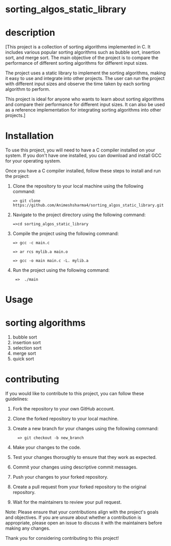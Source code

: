 # sorting_algos_static_library
# description
[This project is a collection of sorting algorithms implemented in C. It includes various popular sorting algorithms such as bubble sort, insertion sort, and merge sort. The main objective of the project is to compare the performance of different sorting algorithms for different input sizes.

The project uses a static library to implement the sorting algorithms, making it easy to use and integrate into other projects. The user can run the project with different input sizes and observe the time taken by each sorting algorithm to perform.

This project is ideal for anyone who wants to learn about sorting algorithms and compare their performance for different input sizes. It can also be used as a reference implementation for integrating sorting algorithms into other projects.]

# Installation
To use this project, you will need to have a C compiler installed on your system. If you don't have one installed, you can download and install GCC for your operating system.

Once you have a C compiler installed, follow these steps to install and run the project:

1. Clone the repository to your local machine using the following command:

       => git clone https://github.com/Animeshsharma4/sorting_algos_static_library.git
       
2. Navigate to the project directory using the following command:

       =>cd sorting_algos_static_library
      
3. Compile the project using the following command:

       => gcc -c main.c

       => ar rcs mylib.a main.o

       => gcc -o main main.c -L. mylib.a
       
4. Run the project using the following command:

        =>  ./main
        
# Usage

# sorting algorithms

1. bubble sort
2. insertion sort
3. selection sort
4. merge sort
5. quick sort

# contributing

If you would like to contribute to this project, you can follow these guidelines:

1. Fork the repository to your own GitHub account.

2. Clone the forked repository to your local machine.

3. Create a new branch for your changes using the following command:

         => git checkout -b new_branch
   
5. Make your changes to the code.

5. Test your changes thoroughly to ensure that they work as expected.

6. Commit your changes using descriptive commit messages.

7. Push your changes to your forked repository.

8. Create a pull request from your forked repository to the original repository.

9. Wait for the maintainers to review your pull request.

Note: Please ensure that your contributions align with the project's goals and objectives. If you are unsure about whether a contribution is appropriate, please open an issue to discuss it with the maintainers before making any changes.

Thank you for considering contributing to this project!
